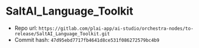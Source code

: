 # SaltAI_Language_Toolkit
- Repo url: `https://gitlab.com/plai-app/ai-studio/orchestra-nodes/to-release/SaltAI_Language_Toolkit.git`
- Commit hash: `47d95ebd7717fb4641d8ce531f086272579bc4b9`
